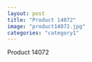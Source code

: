 ```yaml
---
layout: post
title: "Product 14072"
image: "product14072.jpg"
categories: "category1"
---
```

Product 14072
